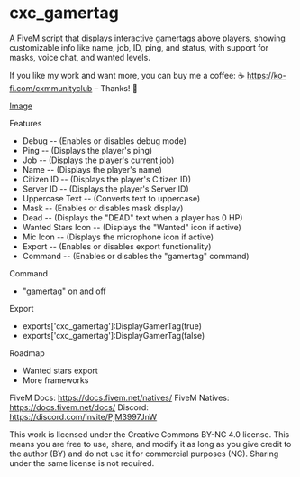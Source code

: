 # cxc_gamertag
A FiveM script that displays interactive gamertags above players, showing customizable info like name, job, ID, ping, and status, with support for masks, voice chat, and wanted levels. 

If you like my work and want more, you can buy me a coffee:
☕ https://ko-fi.com/cxmmunityclub – Thanks! 🙌

[Image](https://cdn.discordapp.com/attachments/1336991511178379325/1336991511358738503/20250206093815_1.jpg?ex=67a7cc20&is=67a67aa0&hm=b7a46c736a013a4f8fb3cfb4ad0888984983724b4c10aeda4892f62c96fc8535&)

Features
- Debug -- (Enables or disables debug mode)
- Ping -- (Displays the player's ping)
- Job -- (Displays the player's current job)
- Name -- (Displays the player's name)
- Citizen ID -- (Displays the player's Citizen ID)
- Server ID -- (Displays the player's Server ID)
- Uppercase Text -- (Converts text to uppercase)
- Mask -- (Enables or disables mask display)
- Dead -- (Displays the "DEAD" text when a player has 0 HP)
- Wanted Stars Icon -- (Displays the "Wanted" icon if active)
- Mic Icon -- (Displays the microphone icon if active)
- Export -- (Enables or disables export functionality)
- Command -- (Enables or disables the "gamertag" command)

Command
- "gamertag" on and off

Export
- exports['cxc_gamertag']:DisplayGamerTag(true)
- exports['cxc_gamertag']:DisplayGamerTag(false)

Roadmap
- Wanted stars export 
- More frameworks

FiveM Docs: https://docs.fivem.net/natives/
FiveM Natives: https://docs.fivem.net/docs/
Discord: https://discord.com/invite/PjM3997JnW

This work is licensed under the Creative Commons BY-NC 4.0 license. This means you are free to use, share, and modify it as long as you give credit to the author (BY) and do not use it for commercial purposes (NC). Sharing under the same license is not required.
